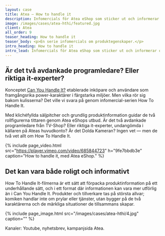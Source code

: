 ```yaml
---
layout: case
title: Atea – How to handle it
description: Infomercials för Atea eShop som sticker ut och informerar om produkter, produktegenskaper och USP:ar.
image: /images/cases/atea-hthi/featured.jpg
client: Atea
all_order: 9
teaser_heading: How to handle it
teaser_body: <p>En serie infomercials om produktegenskaper.</p>
intro_heading: How to handle it
intro_lead: Infomercials för Atea eShop som sticker ut och informerar om produkter, produktegenskaper och USP:ar.
---
```


## Är det två avdankade programledare? Eller riktiga it-experter?

Konceptet [Can You Handle It?](/case/atea) etablerade inköpare och användare som framgångsrika power-karaktärer i färgstarka miljöer. 
Men vilka rör sig bakom kulisserna? Det ville vi svara på genom infomercial-serien How To Handle It. 

Med klichéfyllda säljpitcher och grundlig produktinformation guidar de två rollfigurerna tittaren genom Atea eShops utbud. Är det två avdankade programledare från TV-Shop? Eller riktiga it-experter, undangömda i källaren på Ateas huvudkonto? Är det Dolda Kameran?
Ingen vet — men de två vet allt om How To Handle It.

{%
  include page_video.html
  src="https://player.vimeo.com/video/685844723"
  h="9fe7bbdb3e"
  caption="How to handle it, med Atea eShop."
%}

## Det kan vara både roligt och informativt

How To Handle It-filmerna är ett sätt att förpacka produktinformation på ett underhållande sätt, och i ett format där informationen kan vara mer utförlig än i Can You Handle It. Produkter och tillverkare tas på största allvar; komiken handlar inte om prylar eller tjänster, utan bygger på de två karaktärerna och de märkliga situationer de tillsammans skapar.

{%
  include page_image.html
  src="/images/cases/atea-hthi/4.jpg"
  caption=""
%}

Kanaler: Youtube, nyhetsbrev, kampanjsida Atea.